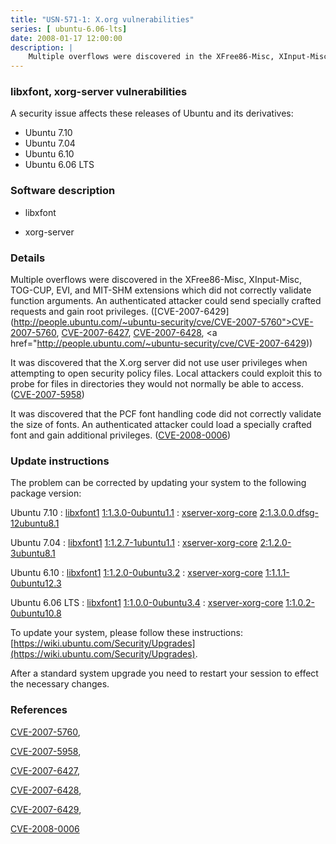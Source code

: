 ```yaml
---
title: "USN-571-1: X.org vulnerabilities"
series: [ ubuntu-6.06-lts]
date: 2008-01-17 12:00:00
description: |
    Multiple overflows were discovered in the XFree86-Misc, XInput-Misc, TOG-CUP, EVI, and MIT-SHM extensions which did not correctly validate function arguments.  An authenticated attacker could send specially crafted requests and gain root privileges. ([CVE-2007-6429](http://people.ubuntu.com/~ubuntu-security/cve/CVE-2007-5760">CVE-2007-5760</a>, <a href="http://people.ubuntu.com/~ubuntu-security/cve/CVE-2007-6427">CVE-2007-6427</a>, <a href="http://people.ubuntu.com/~ubuntu-security/cve/CVE-2007-6428">CVE-2007-6428</a>, <a href="http://people.ubuntu.com/~ubuntu-security/cve/CVE-2007-6429))
--- 
```

 
### libxfont, xorg-server vulnerabilities

A security issue affects these releases of Ubuntu and its derivatives:

* Ubuntu 7.10
* Ubuntu 7.04
* Ubuntu 6.10
* Ubuntu 6.06 LTS

### Software description

* libxfont 

* xorg-server 

### Details

Multiple overflows were discovered in the XFree86-Misc, XInput-Misc, TOG-CUP, EVI, and MIT-SHM extensions which did not correctly validate function arguments. An authenticated attacker could send specially crafted requests and gain root privileges. ([CVE-2007-6429](http://people.ubuntu.com/~ubuntu-security/cve/CVE-2007-5760">CVE-2007-5760</a>, <a href="http://people.ubuntu.com/~ubuntu-security/cve/CVE-2007-6427">CVE-2007-6427</a>, <a href="http://people.ubuntu.com/~ubuntu-security/cve/CVE-2007-6428">CVE-2007-6428</a>, <a href="http://people.ubuntu.com/~ubuntu-security/cve/CVE-2007-6429))

It was discovered that the X.org server did not use user privileges when attempting to open security policy files. Local attackers could exploit this to probe for files in directories they would not normally be able to access. ([CVE-2007-5958](http://people.ubuntu.com/~ubuntu-security/cve/CVE-2007-5958))

It was discovered that the PCF font handling code did not correctly validate the size of fonts. An authenticated attacker could load a specially crafted font and gain additional privileges. ([CVE-2008-0006](http://people.ubuntu.com/~ubuntu-security/cve/CVE-2008-0006)) 

### Update instructions

The problem can be corrected by updating your system to the following package version:

Ubuntu 7.10
 : [libxfont1](https://launchpad.net/ubuntu/+source/libxfont) <span> [1:1.3.0-0ubuntu1.1](https://launchpad.net/ubuntu/+source/libxfont/1:1.3.0-0ubuntu1.1) </span> 
 : [xserver-xorg-core](https://launchpad.net/ubuntu/+source/xorg-server) <span> [2:1.3.0.0.dfsg-12ubuntu8.1](https://launchpad.net/ubuntu/+source/xorg-server/2:1.3.0.0.dfsg-12ubuntu8.1) </span> 

Ubuntu 7.04
 : [libxfont1](https://launchpad.net/ubuntu/+source/libxfont) <span> [1:1.2.7-1ubuntu1.1](https://launchpad.net/ubuntu/+source/libxfont/1:1.2.7-1ubuntu1.1) </span> 
 : [xserver-xorg-core](https://launchpad.net/ubuntu/+source/xorg-server) <span> [2:1.2.0-3ubuntu8.1](https://launchpad.net/ubuntu/+source/xorg-server/2:1.2.0-3ubuntu8.1) </span> 

Ubuntu 6.10
 : [libxfont1](https://launchpad.net/ubuntu/+source/libxfont) <span> [1:1.2.0-0ubuntu3.2](https://launchpad.net/ubuntu/+source/libxfont/1:1.2.0-0ubuntu3.2) </span> 
 : [xserver-xorg-core](https://launchpad.net/ubuntu/+source/xorg-server) <span> [1:1.1.1-0ubuntu12.3](https://launchpad.net/ubuntu/+source/xorg-server/1:1.1.1-0ubuntu12.3) </span> 

Ubuntu 6.06 LTS
 : [libxfont1](https://launchpad.net/ubuntu/+source/libxfont) <span> [1:1.0.0-0ubuntu3.4](https://launchpad.net/ubuntu/+source/libxfont/1:1.0.0-0ubuntu3.4) </span> 
 : [xserver-xorg-core](https://launchpad.net/ubuntu/+source/xorg-server) <span> [1:1.0.2-0ubuntu10.8](https://launchpad.net/ubuntu/+source/xorg-server/1:1.0.2-0ubuntu10.8) </span> 

To update your system, please follow these instructions: [https://wiki.ubuntu.com/Security/Upgrades](https://wiki.ubuntu.com/Security/Upgrades).

After a standard system upgrade you need to restart your session to effect the necessary changes. 

### References

 [CVE-2007-5760](http://people.ubuntu.com/~ubuntu-security/cve/CVE-2007-5760), 

 [CVE-2007-5958](http://people.ubuntu.com/~ubuntu-security/cve/CVE-2007-5958), 

 [CVE-2007-6427](http://people.ubuntu.com/~ubuntu-security/cve/CVE-2007-6427), 

 [CVE-2007-6428](http://people.ubuntu.com/~ubuntu-security/cve/CVE-2007-6428), 

 [CVE-2007-6429](http://people.ubuntu.com/~ubuntu-security/cve/CVE-2007-6429), 

 [CVE-2008-0006](http://people.ubuntu.com/~ubuntu-security/cve/CVE-2008-0006)
 
